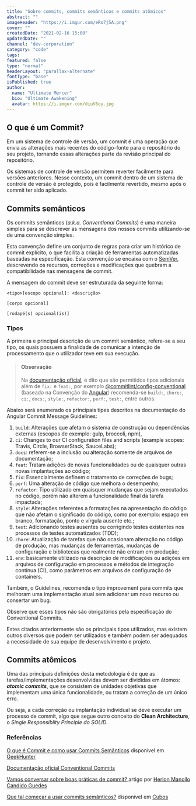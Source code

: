 ```yaml
---
title: "Sobre commits, commits semânticos e commits atômicos"
abstract: ""
imageHeader: "https://i.imgur.com/eRs7j5A.png"
cover: ""
createdDate: "2021-02-16 15:00"
updatedDate: ""
channel: "dev-corporation"
category: "code"
tags:
featured: false
type: "normal"
headerLayout: "parallax-alternate"
fontType: "base"
isPublished: true
author:
  name: "Ultimate Mercer"
  bio: "Ultimate Awakening"
  avatar: https://i.imgur.com/diuV6oy.jpg
---
```


## O que é um Commit?

Em um sistema de controle de versão, um commit é uma operação que envia as alterações mais recentes do código-fonte para o repositório do seu projeto, tornando essas alterações parte da revisão principal do repositório.

Os sistemas de controle de versão permitem reverter facilmente para versões anteriores. Nesse contexto, um commit dentro de um sistema de controle de versão é protegido, pois é facilmente revertido, mesmo após o commit ter sido aplicado.

## Commits semânticos

Os commits semânticos (_a.k.a. Conventional Commits_) é uma maneira simples para se descrever as mensagens dos nossos commits utilizando-se de uma convenção simples.

Esta convenção define um conjunto de regras para criar um histórico de commit explícito, o que facilita a criação de ferramentas automatizadas baseadas na especificação. Esta convenção se encaixa com o [SemVer](https://semver.org/), descrevendo os recursos, correções e modificações que quebram a compatibilidade nas mensagens de commit.

A mensagem do commit deve ser estruturada da seguinte forma:

```git
<tipo>[escopo opcional]: <descrição>

[corpo opcional]

[rodapé(s) opcional(is)]
```

### Tipos

A primeira e principal descrição de um commit semântico, refere-se a seu tipo, os quais possuem a finalidade de comunicar a intenção de processamento que o utilizador teve em sua execução.

> #### Observação
>
> Na [documentação oficial](https://www.conventionalcommits.org/pt-br/v1.0.0/), é dito que são permitidos tipos adicionais além de `fix:` e `feat:`, por exemplo [@commitlint/config-conventional](https://github.com/conventional-changelog/commitlint/tree/master/%40commitlint/config-conventional) (baseado na Convenção do [Angular](https://github.com/angular/angular/blob/22b96b9/CONTRIBUTING.md#-commit-message-guidelines)) recomenda-se `build:`, `chore:`, `ci:`, `docs:`, `style:`, `refactor:`, `perf:`, `test:`, entre outros.

Abaixo será enumerado os principais tipes descritos na documentação do Angular Commit Message Guidelines:

1. `build`: Alterações que afetam o sistema de construção ou dependências externas (escopos de exemplo: gulp, broccoli, npm),
2. `ci`: Changes to our CI configuration files and scripts (example scopes: Travis, Circle, BrowserStack, SauceLabs);
3. `docs`: referem-se a inclusão ou alteração somente de arquivos de documentação;
4. `feat`: Tratam adições de novas funcionalidades ou de quaisquer outras novas implantações ao código;
5. `fix`: Essencialmente definem o tratamento de correções de bugs;
6. `perf`: Uma alteração de código que melhora o desempenho;
7. `refactor`: Tipo utilizado em quaisquer mudanças que sejam executados no código, porém não alterem a funcionalidade final da tarefa impactada;
8. `style`: Alterações referentes a formatações na apresentação do código que não afetam o significado do código, como por exemplo: espaço em branco, formatação, ponto e vírgula ausente etc.;
9. `test`: Adicionando testes ausentes ou corrigindo testes existentes nos processos de testes automatizados (TDD);
10. `chore`: Atualização de tarefas que não ocasionam alteração no código de produção, mas mudanças de ferramentas, mudanças de configuração e bibliotecas que realmente não entram em produção;
11. `env`: basicamente utilizado na descrição de modificações ou adições em arquivos de configuração em processos e métodos de integração contínua (CI), como parâmetros em arquivos de configuração de containers.

Também, o Guidelines, recomenda o tipo improvement para commits que melhoram uma implementação atual sem adicionar um novo recurso ou consertar um bug.

Observe que esses tipos não são obrigatórios pela especificação do Conventional Commits.

Estes citados anteriormente são os principais tipos utilizados, mas existem outros diversos que podem ser utilizados e também podem ser adequados a necessidade de sua equipe de desenvolvimento e projeto.

## Commits atômicos

Uma das principais definições desta metodologia é de que as tarefas/implementações desenvolvidas devem ser divididas em átomos: _**atomic commits**_, que se consistem de unidades objetivas que implementam uma única funcionalidade, ou tratam a correção de um único erro.

Ou seja, a cada correção ou implantação individual se deve executar um processo de commit, algo que segue outro conceito do **Clean Architecture**, o _Single Responsiblity Principle do SOLID_.

### Referências

[O que é Commit e como usar Commits Semânticos](https://blog.geekhunter.com.br/o-que-e-commit-e-como-usar-commits-semanticos/) disponível em [GeekHunter](https://blog.geekhunter.com.br/)

[Documentação oficial Conventional Commits](https://www.conventionalcommits.org/pt-br/v1.0.0/)

[Vamos conversar sobre boas práticas de commit? ](https://www.linkedin.com/pulse/vamos-conversar-sobre-boas-pr%C3%A1ticas-de-commit-c%C3%A2ndido-guedes) artigo por [Herlon Manollo Candido Guedes](https://br.linkedin.com/public-profile/in/herlon-manollo-candido-guedes?trk=author_mini-profile_title&challengeId=AQHmJPYBc0T0YQAAAXesRimUWNUIB4WOIgm5XdcdKgJ-Fii_1lUSMyUZ9SjUSv_d6ahV8j5xfi6606iNMYIfgSVw9aXJVjDk7A&submissionId=e129db80-7150-6416-89ab-64df6a86c95d)

[Que tal começar a usar commits semânticos?](https://blog.cubos.io/que-tal-comecar-a-usar-commits-semanticos/) disponível em [Cubos](https://blog.cubos.io/)
